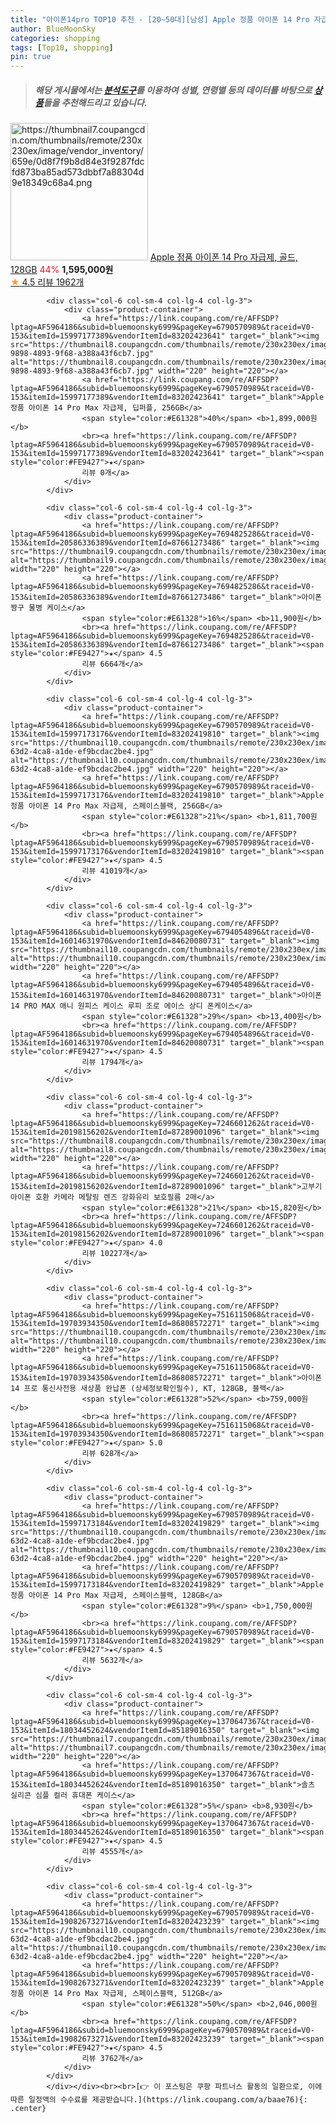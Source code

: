 ```yaml
---
title: "아이폰14pro TOP10 추천 - [20~50대][남성] Apple 정품 아이폰 14 Pro 자급제, 골드, 128GB"
author: BlueMoonSky
categories: shopping
tags: [Top10, shopping]
pin: true
---
```


> ##### 해당 게시물에서는 [**분석도구**](https://itemscout.io/)를 이용하여 **성별**, **연령별** 등의 데이터를 바탕으로 [**상품**](https://link.coupang.com/a/baae76)들을 추천해드리고 있습니다.
<div class="container"><div class="row">
            <div class="col-6 col-sm-4 col-lg-4 col-lg-3">
                <div class="product-container">
                    <a href="https://link.coupang.com/re/AFFSDP?lptag=AF5964186&subid=bluemoonsky6999&pageKey=6790571200&traceid=V0-153&itemId=15997173989&vendorItemId=84723535421" target="_blank"><img src="https://thumbnail7.coupangcdn.com/thumbnails/remote/230x230ex/image/vendor_inventory/659e/0d8f7f9b8d84e3f9287fdcfd873ba85ad573dbbf7a88304d9e18349c68a4.png" alt="https://thumbnail7.coupangcdn.com/thumbnails/remote/230x230ex/image/vendor_inventory/659e/0d8f7f9b8d84e3f9287fdcfd873ba85ad573dbbf7a88304d9e18349c68a4.png" width="220" height="220"></a>
                    <a href="https://link.coupang.com/re/AFFSDP?lptag=AF5964186&subid=bluemoonsky6999&pageKey=6790571200&traceid=V0-153&itemId=15997173989&vendorItemId=84723535421" target="_blank">Apple 정품 아이폰 14 Pro 자급제, 골드, 128GB</a>
                    <span style="color:#E61328">44%</span> <b>1,595,000원</b>
                    <br><a href="https://link.coupang.com/re/AFFSDP?lptag=AF5964186&subid=bluemoonsky6999&pageKey=6790571200&traceid=V0-153&itemId=15997173989&vendorItemId=84723535421" target="_blank"><span style="color:#FE9427">★</span> 4.5
                    리뷰 1962개</a>
                </div>
            </div>
            
            <div class="col-6 col-sm-4 col-lg-4 col-lg-3">
                <div class="product-container">
                    <a href="https://link.coupang.com/re/AFFSDP?lptag=AF5964186&subid=bluemoonsky6999&pageKey=6790570989&traceid=V0-153&itemId=15997177389&vendorItemId=83202423641" target="_blank"><img src="https://thumbnail8.coupangcdn.com/thumbnails/remote/230x230ex/image/retail/images/2022/09/21/15/8/63fdfc39-9898-4893-9f68-a388a43f6cb7.jpg" alt="https://thumbnail8.coupangcdn.com/thumbnails/remote/230x230ex/image/retail/images/2022/09/21/15/8/63fdfc39-9898-4893-9f68-a388a43f6cb7.jpg" width="220" height="220"></a>
                    <a href="https://link.coupang.com/re/AFFSDP?lptag=AF5964186&subid=bluemoonsky6999&pageKey=6790570989&traceid=V0-153&itemId=15997177389&vendorItemId=83202423641" target="_blank">Apple 정품 아이폰 14 Pro Max 자급제, 딥퍼플, 256GB</a>
                    <span style="color:#E61328">40%</span> <b>1,899,000원</b>
                    <br><a href="https://link.coupang.com/re/AFFSDP?lptag=AF5964186&subid=bluemoonsky6999&pageKey=6790570989&traceid=V0-153&itemId=15997177389&vendorItemId=83202423641" target="_blank"><span style="color:#FE9427">★</span> 
                    리뷰 0개</a>
                </div>
            </div>
            
            <div class="col-6 col-sm-4 col-lg-4 col-lg-3">
                <div class="product-container">
                    <a href="https://link.coupang.com/re/AFFSDP?lptag=AF5964186&subid=bluemoonsky6999&pageKey=7694825286&traceid=V0-153&itemId=20586336389&vendorItemId=87661273486" target="_blank"><img src="https://thumbnail9.coupangcdn.com/thumbnails/remote/230x230ex/image/vendor_inventory/b9b5/0fce23fa510310642eca2c9be6598c32881a9e62492708654ae0b94048da.jpg" alt="https://thumbnail9.coupangcdn.com/thumbnails/remote/230x230ex/image/vendor_inventory/b9b5/0fce23fa510310642eca2c9be6598c32881a9e62492708654ae0b94048da.jpg" width="220" height="220"></a>
                    <a href="https://link.coupang.com/re/AFFSDP?lptag=AF5964186&subid=bluemoonsky6999&pageKey=7694825286&traceid=V0-153&itemId=20586336389&vendorItemId=87661273486" target="_blank">아이폰 짱구 물병 케이스</a>
                    <span style="color:#E61328">16%</span> <b>11,900원</b>
                    <br><a href="https://link.coupang.com/re/AFFSDP?lptag=AF5964186&subid=bluemoonsky6999&pageKey=7694825286&traceid=V0-153&itemId=20586336389&vendorItemId=87661273486" target="_blank"><span style="color:#FE9427">★</span> 4.5
                    리뷰 6664개</a>
                </div>
            </div>
            
            <div class="col-6 col-sm-4 col-lg-4 col-lg-3">
                <div class="product-container">
                    <a href="https://link.coupang.com/re/AFFSDP?lptag=AF5964186&subid=bluemoonsky6999&pageKey=6790570989&traceid=V0-153&itemId=15997173176&vendorItemId=83202419810" target="_blank"><img src="https://thumbnail10.coupangcdn.com/thumbnails/remote/230x230ex/image/retail/images/2022/09/21/15/6/1a1a5667-63d2-4ca8-a1de-ef9bcdac2be4.jpg" alt="https://thumbnail10.coupangcdn.com/thumbnails/remote/230x230ex/image/retail/images/2022/09/21/15/6/1a1a5667-63d2-4ca8-a1de-ef9bcdac2be4.jpg" width="220" height="220"></a>
                    <a href="https://link.coupang.com/re/AFFSDP?lptag=AF5964186&subid=bluemoonsky6999&pageKey=6790570989&traceid=V0-153&itemId=15997173176&vendorItemId=83202419810" target="_blank">Apple 정품 아이폰 14 Pro Max 자급제, 스페이스블랙, 256GB</a>
                    <span style="color:#E61328">21%</span> <b>1,811,700원</b>
                    <br><a href="https://link.coupang.com/re/AFFSDP?lptag=AF5964186&subid=bluemoonsky6999&pageKey=6790570989&traceid=V0-153&itemId=15997173176&vendorItemId=83202419810" target="_blank"><span style="color:#FE9427">★</span> 4.5
                    리뷰 41019개</a>
                </div>
            </div>
            
            <div class="col-6 col-sm-4 col-lg-4 col-lg-3">
                <div class="product-container">
                    <a href="https://link.coupang.com/re/AFFSDP?lptag=AF5964186&subid=bluemoonsky6999&pageKey=6794054896&traceid=V0-153&itemId=16014631970&vendorItemId=84620080731" target="_blank"><img src="https://thumbnail10.coupangcdn.com/thumbnails/remote/230x230ex/image/vendor_inventory/81ef/b09bbd03f0ab063cc4992d4232154073475884b51ba8ed5809f24876a2fa.jpg" alt="https://thumbnail10.coupangcdn.com/thumbnails/remote/230x230ex/image/vendor_inventory/81ef/b09bbd03f0ab063cc4992d4232154073475884b51ba8ed5809f24876a2fa.jpg" width="220" height="220"></a>
                    <a href="https://link.coupang.com/re/AFFSDP?lptag=AF5964186&subid=bluemoonsky6999&pageKey=6794054896&traceid=V0-153&itemId=16014631970&vendorItemId=84620080731" target="_blank">아이폰14 PRO MAX 애니 원피스 케이스 루피 조로 에이스 상디 폰케이스</a>
                    <span style="color:#E61328">29%</span> <b>13,400원</b>
                    <br><a href="https://link.coupang.com/re/AFFSDP?lptag=AF5964186&subid=bluemoonsky6999&pageKey=6794054896&traceid=V0-153&itemId=16014631970&vendorItemId=84620080731" target="_blank"><span style="color:#FE9427">★</span> 4.5
                    리뷰 1794개</a>
                </div>
            </div>
            
            <div class="col-6 col-sm-4 col-lg-4 col-lg-3">
                <div class="product-container">
                    <a href="https://link.coupang.com/re/AFFSDP?lptag=AF5964186&subid=bluemoonsky6999&pageKey=7246601262&traceid=V0-153&itemId=20198156202&vendorItemId=87289001096" target="_blank"><img src="https://thumbnail8.coupangcdn.com/thumbnails/remote/230x230ex/image/vendor_inventory/9832/f1ecdd0f03a0fa7b39b8161fc90e7f8fc55f3b83b25f6a81fd2dfd95058e.jpg" alt="https://thumbnail8.coupangcdn.com/thumbnails/remote/230x230ex/image/vendor_inventory/9832/f1ecdd0f03a0fa7b39b8161fc90e7f8fc55f3b83b25f6a81fd2dfd95058e.jpg" width="220" height="220"></a>
                    <a href="https://link.coupang.com/re/AFFSDP?lptag=AF5964186&subid=bluemoonsky6999&pageKey=7246601262&traceid=V0-153&itemId=20198156202&vendorItemId=87289001096" target="_blank">고부기 아이폰 호환 카메라 메탈링 렌즈 강화유리 보호필름 2매</a>
                    <span style="color:#E61328">21%</span> <b>15,820원</b>
                    <br><a href="https://link.coupang.com/re/AFFSDP?lptag=AF5964186&subid=bluemoonsky6999&pageKey=7246601262&traceid=V0-153&itemId=20198156202&vendorItemId=87289001096" target="_blank"><span style="color:#FE9427">★</span> 4.0
                    리뷰 10227개</a>
                </div>
            </div>
            
            <div class="col-6 col-sm-4 col-lg-4 col-lg-3">
                <div class="product-container">
                    <a href="https://link.coupang.com/re/AFFSDP?lptag=AF5964186&subid=bluemoonsky6999&pageKey=7516115068&traceid=V0-153&itemId=19703934350&vendorItemId=86808572271" target="_blank"><img src="https://thumbnail10.coupangcdn.com/thumbnails/remote/230x230ex/image/vendor_inventory/544e/85f6289893d9a1534e8f1a69672634b724acc27dd7089abf50d44dd4453d.png" alt="https://thumbnail10.coupangcdn.com/thumbnails/remote/230x230ex/image/vendor_inventory/544e/85f6289893d9a1534e8f1a69672634b724acc27dd7089abf50d44dd4453d.png" width="220" height="220"></a>
                    <a href="https://link.coupang.com/re/AFFSDP?lptag=AF5964186&subid=bluemoonsky6999&pageKey=7516115068&traceid=V0-153&itemId=19703934350&vendorItemId=86808572271" target="_blank">아이폰 14 프로 통신사전용 새상품 완납폰 (상세정보확인필수), KT, 128GB, 블랙</a>
                    <span style="color:#E61328">52%</span> <b>759,000원</b>
                    <br><a href="https://link.coupang.com/re/AFFSDP?lptag=AF5964186&subid=bluemoonsky6999&pageKey=7516115068&traceid=V0-153&itemId=19703934350&vendorItemId=86808572271" target="_blank"><span style="color:#FE9427">★</span> 5.0
                    리뷰 628개</a>
                </div>
            </div>
            
            <div class="col-6 col-sm-4 col-lg-4 col-lg-3">
                <div class="product-container">
                    <a href="https://link.coupang.com/re/AFFSDP?lptag=AF5964186&subid=bluemoonsky6999&pageKey=6790570989&traceid=V0-153&itemId=15997173184&vendorItemId=83202419829" target="_blank"><img src="https://thumbnail10.coupangcdn.com/thumbnails/remote/230x230ex/image/retail/images/2022/09/21/15/6/1a1a5667-63d2-4ca8-a1de-ef9bcdac2be4.jpg" alt="https://thumbnail10.coupangcdn.com/thumbnails/remote/230x230ex/image/retail/images/2022/09/21/15/6/1a1a5667-63d2-4ca8-a1de-ef9bcdac2be4.jpg" width="220" height="220"></a>
                    <a href="https://link.coupang.com/re/AFFSDP?lptag=AF5964186&subid=bluemoonsky6999&pageKey=6790570989&traceid=V0-153&itemId=15997173184&vendorItemId=83202419829" target="_blank">Apple 정품 아이폰 14 Pro Max 자급제, 스페이스블랙, 128GB</a>
                    <span style="color:#E61328">9%</span> <b>1,750,000원</b>
                    <br><a href="https://link.coupang.com/re/AFFSDP?lptag=AF5964186&subid=bluemoonsky6999&pageKey=6790570989&traceid=V0-153&itemId=15997173184&vendorItemId=83202419829" target="_blank"><span style="color:#FE9427">★</span> 4.5
                    리뷰 5632개</a>
                </div>
            </div>
            
            <div class="col-6 col-sm-4 col-lg-4 col-lg-3">
                <div class="product-container">
                    <a href="https://link.coupang.com/re/AFFSDP?lptag=AF5964186&subid=bluemoonsky6999&pageKey=1370647367&traceid=V0-153&itemId=18034452624&vendorItemId=85189016350" target="_blank"><img src="https://thumbnail7.coupangcdn.com/thumbnails/remote/230x230ex/image/rs_quotation_api/tmdyjkuu/b6c0d17c42b34476ba5bad9bc3552e31.jpg" alt="https://thumbnail7.coupangcdn.com/thumbnails/remote/230x230ex/image/rs_quotation_api/tmdyjkuu/b6c0d17c42b34476ba5bad9bc3552e31.jpg" width="220" height="220"></a>
                    <a href="https://link.coupang.com/re/AFFSDP?lptag=AF5964186&subid=bluemoonsky6999&pageKey=1370647367&traceid=V0-153&itemId=18034452624&vendorItemId=85189016350" target="_blank">솔츠 실리콘 심플 컬러 휴대폰 케이스</a>
                    <span style="color:#E61328">5%</span> <b>8,930원</b>
                    <br><a href="https://link.coupang.com/re/AFFSDP?lptag=AF5964186&subid=bluemoonsky6999&pageKey=1370647367&traceid=V0-153&itemId=18034452624&vendorItemId=85189016350" target="_blank"><span style="color:#FE9427">★</span> 4.5
                    리뷰 4555개</a>
                </div>
            </div>
            
            <div class="col-6 col-sm-4 col-lg-4 col-lg-3">
                <div class="product-container">
                    <a href="https://link.coupang.com/re/AFFSDP?lptag=AF5964186&subid=bluemoonsky6999&pageKey=6790570989&traceid=V0-153&itemId=19082673271&vendorItemId=83202423239" target="_blank"><img src="https://thumbnail10.coupangcdn.com/thumbnails/remote/230x230ex/image/retail/images/2022/09/21/15/6/1a1a5667-63d2-4ca8-a1de-ef9bcdac2be4.jpg" alt="https://thumbnail10.coupangcdn.com/thumbnails/remote/230x230ex/image/retail/images/2022/09/21/15/6/1a1a5667-63d2-4ca8-a1de-ef9bcdac2be4.jpg" width="220" height="220"></a>
                    <a href="https://link.coupang.com/re/AFFSDP?lptag=AF5964186&subid=bluemoonsky6999&pageKey=6790570989&traceid=V0-153&itemId=19082673271&vendorItemId=83202423239" target="_blank">Apple 정품 아이폰 14 Pro Max 자급제, 스페이스블랙, 512GB</a>
                    <span style="color:#E61328">50%</span> <b>2,046,000원</b>
                    <br><a href="https://link.coupang.com/re/AFFSDP?lptag=AF5964186&subid=bluemoonsky6999&pageKey=6790570989&traceid=V0-153&itemId=19082673271&vendorItemId=83202423239" target="_blank"><span style="color:#FE9427">★</span> 4.5
                    리뷰 3762개</a>
                </div>
            </div>
            </div></div><br><br>[👉 이 포스팅은 쿠팡 파트너스 활동의 일환으로, 이에 따른 일정액의 수수료를 제공받습니다.](https://link.coupang.com/a/baae76){: .center}